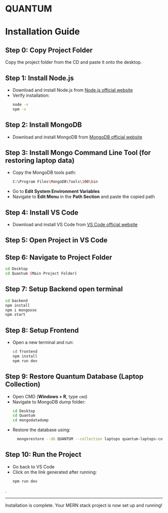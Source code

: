 # QUANTUM

# Installation Guide

## Step 0: Copy Project Folder
Copy the project folder from the CD and paste it onto the desktop.

## Step 1: Install Node.js
- Download and install Node.js from [Node.js official website](https://nodejs.org/)
- Verify installation:
  ```sh
  node -v
  npm -v
  ```

## Step 2: Install MongoDB
- Download and install MongoDB from [MongoDB official website](https://www.mongodb.com/try/download/community)

## Step 3: Install Mongo Command Line Tool (for restoring laptop data)
- Copy the MongoDB tools path:
  ```sh
  C:\Program Files\MongoDB\Tools\100\bin
  
  ```
- Go to **Edit System Environment Variables**
- Navigate to **Edit Menu** in the **Path Section** and paste the copied path

## Step 4: Install VS Code
- Download and install VS Code from [VS Code official website](https://code.visualstudio.com/)

## Step 5: Open Project in VS Code

## Step 6: Navigate to Project Folder
```sh
cd Desktop
cd Quantum (Main Project Folder)
```

## Step 7: Setup Backend open terminal
```sh
cd backend
npm install
npm i mongoose
npm start
```

## Step 8: Setup Frontend
- Open a new terminal and run:
  ```sh
  cd frontend
  npm install
  npm run dev
  ```

## Step 9: Restore Quantum Database (Laptop Collection)
- Open CMD (**Windows + R**, type `cmd`)
- Navigate to MongoDB dump folder:
  ```sh
  cd Desktop
  cd Quantum
  cd mongodatadump
  ```
- Restore the database using:
  ```sh
    mongorestore --db QUANTUM --collection laptops quantum-laptops-collection.bson
  ```

## Step 10: Run the Project
- Go back to VS Code
- Click on the link generated after running:
  ```sh
  npm run dev
  ```

.

---
Installation is complete. Your MERN stack project is now set up and running!

